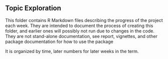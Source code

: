 ## Topic Exploration 

This folder contains R Markdown files describing the progress of the project each week. They are intended to document the process of creating this folder, and earlier ones will possibly not run due to changes in the code. They are not stand-alone documentation, see report, vignettes, and other package documentation for how to use the package


It is organized by time, later numbers for later weeks in the term. 


